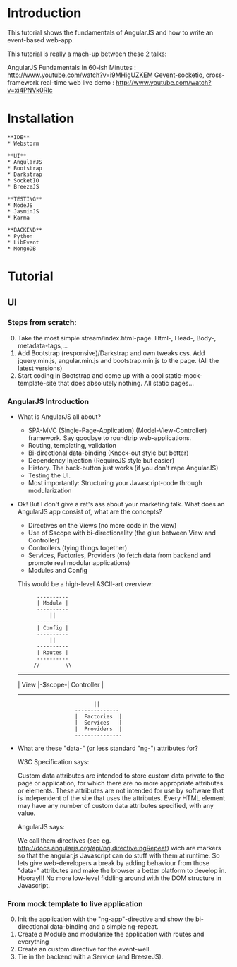 # Introduction

This tutorial shows the fundamentals of AngularJS and how to write an event-based web-app.

This tutorial is really a mach-up between these 2 talks:

AngularJS Fundamentals In 60-ish Minutes : http://www.youtube.com/watch?v=i9MHigUZKEM
Gevent-socketio, cross-framework real-time web live demo : http://www.youtube.com/watch?v=xi4PNVk0RIc

# Installation

	**IDE**
	* Webstorm

	**UI**
	* AngularJS
	* Bootstrap
	* Darkstrap
	* SocketIO
	* BreezeJS

	**TESTING**
	* NodeJS
	* JasminJS
	* Karma

	**BACKEND**
	* Python
	* LibEvent
	* MongoDB


# Tutorial

## UI

### Steps from scratch:

0. Take the most simple stream/index.html-page. Html-, Head-, Body-, metadata-tags,...
1. Add Bootstrap (responsive)/Darkstrap and own tweaks css. Add jquery.min.js, angular.min.js and bootstrap.min.js to the page. (All the latest versions)
2. Start coding in Bootstrap and come up with a cool static-mock-template-site that does absolutely nothing. All static pages...


### AngularJS Introduction

* What is AngularJS all about?

	* SPA-MVC (Single-Page-Application) (Model-View-Controller) framework. Say goodbye to roundtrip web-applications.
	* Routing, templating, validation
	* Bi-directional data-binding (Knock-out style but better)
	* Dependency Injection (RequireJS style but easier)
	* History. The back-button just works (if you don't rape AngularJS)
	* Testing the UI.
	* Most importantly: Structuring your Javascript-code through modularization

* Ok! But I don't give a rat's ass about your marketing talk. What does an AngularJS app consist of, what are the concepts?

	* Directives on the Views (no more code in the view)
	* Use of $scope with bi-directionality (the glue between View and Controller)
	* Controllers (tying things together)
	* Services, Factories, Providers (to fetch data from backend and promote real modular applications)
	* Modules and Config

	This would be a high-level ASCII-art overview:

			----------
			| Module |
			----------
			    ||
			----------
			| Config |
			----------
                ||
            ----------
			| Routes |
			----------
	       //        \\
	 --------        --------------
     | View |-$scope-| Controller |
     --------        --------------
                              ||
                        --------------
                        |  Factories  |
                        |  Services   |
                        |  Providers  |
                        ---------------


* What are these "data-" (or less standard "ng-") attributes for?

	W3C Specification says:

    Custom data attributes are intended to store custom data private to the page or application, for which there are no more appropriate attributes or elements.
	These attributes are not intended for use by software that is independent of the site that uses the attributes.
    Every HTML element may have any number of custom data attributes specified, with any value.

	AngularJS says:

	We call them directives (see eg. http://docs.angularjs.org/api/ng.directive:ngRepeat) wich are markers so that the angular.js Javascript can do stuff
	with them at runtime. So lets give web-developers a break by adding behaviour from those "data-" attributes and make the browser a better platform to develop in.
	Hooray!!! No more low-level fiddling around with the DOM structure in Javascript.



### From mock template to live application

0. Init the application with the "ng-app"-directive and show the bi-directional data-binding and a simple ng-repeat.
1. Create a Module and modularize the application with routes and everything
2. Create an custom directive for the event-well.
3. Tie in the backend with a Service (and BreezeJS).